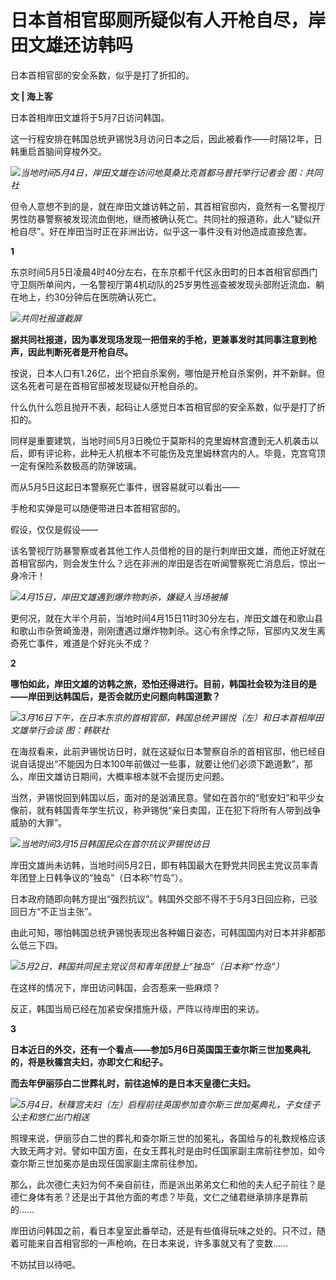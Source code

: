 # 日本首相官邸厕所疑似有人开枪自尽，岸田文雄还访韩吗

日本首相官邸的安全系数，似乎是打了折扣的。

**文 | 海上客**

日本首相岸田文雄将于5月7日访问韩国。

这一行程安排在韩国总统尹锡悦3月访问日本之后，因此被看作——时隔12年，日韩重启首脑间穿梭外交。

![](https://inews.gtimg.com/om_bt/OKFBtya_OXLPpM27ES2lKxqhumLTLzyTxXLK32SRkoxOQAA/1000)_当地时间5月4日，岸田文雄在访问地莫桑比克首都马普托举行记者会
图：共同社_

但令人意想不到的是，就在岸田文雄访韩之前，其首相官邸内，竟然有一名警视厅男性防暴警察被发现流血倒地，继而被确认死亡。共同社的报道称，此人“疑似开枪自尽”。好在岸田当时正在非洲出访，似乎这一事件没有对他造成直接危害。

**1**

东京时间5月5日凌晨4时40分左右，在东京都千代区永田町的日本首相官邸西门守卫厕所单间内，一名警视厅第4机动队的25岁男性巡查被发现头部附近流血、躺在地上，约30分钟后在医院确认死亡。

![](https://inews.gtimg.com/om_bt/O4NYlPhLT30x69Az_PuSBPVIPcZ3KmZdZIdWV86hFIzhYAA/1000)_共同社报道截屏_

**据共同社报道，因为事发现场发现一把借来的手枪，更兼事发时其同事注意到枪声，因此判断死者是开枪自尽。**

按说，日本人口有1.26亿，出个把自杀案例，哪怕是开枪自杀案例，并不新鲜。但这名死者可是在首相官邸被发现疑似开枪自杀的。

什么仇什么怨且抛开不表，起码让人感觉日本首相官邸的安全系数，似乎是打了折扣的。

同样是重要建筑，当地时间5月3日晚位于莫斯科的克里姆林宫遭到无人机袭击以后，即有评论称，此种无人机根本不可能伤及克里姆林宫内的人。毕竟，克宫穹顶一定有保险系数极高的防弹玻璃。

而从5月5日这起日本警察死亡事件，很容易就可以看出——

手枪和实弹是可以随便带进日本首相官邸的。

假设，仅仅是假设——

该名警视厅防暴警察或者其他工作人员借枪的目的是行刺岸田文雄，而他正好就在首相官邸内，则会发生什么？远在非洲的岸田是否在听闻警察死亡消息后，惊出一身冷汗！

![](https://inews.gtimg.com/om_bt/Opxme-RXmR_2GjNa3a-4_2IcvO3DTOQmzrHg35aBuqL9oAA/1000)_4月15日，岸田文雄遇到爆炸物刺杀，嫌疑人当场被捕_

更何况，就在大半个月前，当地时间4月15日11时30分左右，岸田文雄在和歌山县和歌山市杂贺崎渔港，刚刚遭遇过爆炸物刺杀。这心有余悸之际，官邸内又发生离奇死亡事件，难道是个好兆头不成？

**2**

**哪怕如此，岸田文雄的访韩之旅，恐怕还得进行。目前，韩国社会较为注目的是——岸田到达韩国后，是否会就历史问题向韩国道歉？**

![](https://inews.gtimg.com/om_bt/OQtnISS1-5QByAzJFRUhgwH0dHP6-BcJlkFBbuGm0lDM0AA/1000)_3月16日下午，在日本东京的首相官邸，韩国总统尹锡悦（左）和日本首相岸田文雄举行会谈
图：韩联社_

在海叔看来，此前尹锡悦访日时，就在这疑似日本警察自杀的首相官邸，他已经自说自话提出“不能因为日本100年前做过一些事，就要让他们必须下跪道歉”，那么，岸田文雄访日期间，大概率根本就不会提历史问题。

当然，尹锡悦回到韩国以后，面对的是汹涌民意。譬如在首尔的“慰安妇”和平少女像前，就有韩国青年学生抗议，称尹锡悦“亲日卖国，正在犯下将所有人带到战争威胁的大罪”。

![](https://inews.gtimg.com/om_bt/O687vtHCi_usw9Rg6__zPzCy5gFix08ADNAOxqQGsiBOIAA/1000)_当地时间3月15日韩国民众在首尔抗议尹锡悦访日_

岸田文雄尚未访韩，当地时间5月2日，即有韩国最大在野党共同民主党议员率青年团登上日韩争议的“独岛”（日本称“竹岛”）。

日本政府随即向韩方提出“强烈抗议”。韩国外交部不得不于5月3日回应称，已驳回日方“不正当主张”。

由此可知，哪怕韩国总统尹锡悦表现出各种媚日姿态，可韩国国内对日本并非都那么低三下四。

![](https://inews.gtimg.com/om_bt/O5Asw7LsbRbvBy0RxzJiJAWhGwAQiqVBCjwRQHecR39hgAA/1000)_5月2日，韩国共同民主党议员和青年团登上“独岛”（日本称“竹岛”）_

在这样的情况下，岸田访问韩国，会否惹来一些麻烦？

反正，韩国当局已经在加紧安保措施升级，严阵以待岸田的来访。

**3**

**日本近日的外交，还有一个看点——参加5月6日英国国王查尔斯三世加冕典礼的，将是秋篠宫夫妇，亦即文仁和纪子。**

**而去年伊丽莎白二世葬礼时，前往追悼的是日本天皇德仁夫妇。**

![](https://inews.gtimg.com/om_bt/OIHlQMnWx1u2tB9hDrq-vXaUbM0hmwqAIY_4kRYbE6k68AA/1000)_5月4日，秋篠宫夫妇（左）启程前往英国参加查尔斯三世加冕典礼，子女佳子公主和悠仁出门相送_

照理来说，伊丽莎白二世的葬礼和查尔斯三世的加冕礼，各国给与的礼数规格应该大致无两才对。譬如中国方面，在女王葬礼时是由时任国家副主席前往参加，如今查尔斯三世加冕亦是由现任国家副主席前往参加。

那么，此次德仁夫妇为何不亲自前往，而是派出弟弟文仁和他的夫人纪子前往？是德仁身体有恙？还是出于其他方面的考虑？毕竟，文仁之储君继承排序是靠前的……

岸田访问韩国之前，看日本皇室此番举动，还是有些值得玩味之处的。只不过，随着可能来自首相官邸的一声枪响，在日本来说，许多事就又有了变数……

不妨拭目以待吧。

